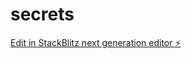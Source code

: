 # secrets

[Edit in StackBlitz next generation editor ⚡️](https://stackblitz.com/~/github.com/strangelilvee/secrets)